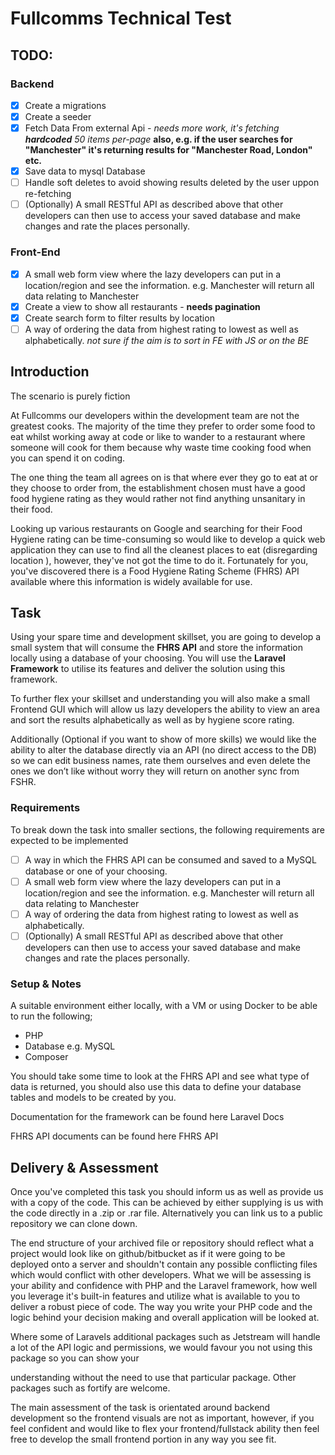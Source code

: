 # Fullcomms Technical Test

## TODO:

### Backend

- [x] Create a migrations
- [x] Create a seeder
- [x] Fetch Data From external Api - *needs more work, it's fetching **hardcoded** 50 items per-page*
  **also, e.g. if the user searches for "Manchester" it's returning results for "Manchester Road, London" etc.**
- [x] Save data to mysql Database
- [ ] Handle soft deletes to avoid showing results deleted by the user uppon re-fetching
- [ ] \(Optionally) A small RESTful API as described above that other developers can then
  use to access your saved database and make changes and rate the places personally.

### Front-End

- [x] A small web form view where the lazy developers can put in a location/region and see
  the information. e.g. Manchester will return all data relating to Manchester
- [x] Create a view to show all restaurants - **needs pagination**
- [x] Create search form to filter results by location
- [ ] A way of ordering the data from highest rating to lowest as well as alphabetically. *not sure if the aim is to sort in FE with JS or on the BE*

## Introduction

The scenario is purely fiction

At Fullcomms our developers within the development team are not the greatest cooks. The
majority of the time they prefer to order some food to eat whilst working away at code or
like to wander to a restaurant where someone will cook for them because why waste time
cooking food when you can spend it on coding.

The one thing the team all agrees on is that where ever they go to eat at or they choose to
order from, the establishment chosen must have a good food hygiene rating as they would
rather not find anything unsanitary in their food.

Looking up various restaurants on Google and searching for their Food Hygiene rating can be
time-consuming so would like to develop a quick web application they can use to find all the
cleanest places to eat (disregarding location ), however, they've not got the time to do it.
Fortunately for you, you've discovered there is a Food Hygiene Rating Scheme (FHRS) API
available where this information is widely available for use.

## Task

Using your spare time and development skillset, you are going to develop a small system that
will consume the **FHRS API** and store the information locally using a database of your
choosing. You will use the **Laravel Framework** to utilise its features and deliver the solution
using this framework.

To further flex your skillset and understanding you will also make a small Frontend GUI which
will allow us lazy developers the ability to view an area and sort the results alphabetically as
well as by hygiene score rating.

Additionally (Optional if you want to show of more skills) we would like the ability to alter the
database directly via an API (no direct access to the DB) so we can edit business names, rate
them ourselves and even delete the ones we don’t like without worry they will return on
another sync from FSHR.

### Requirements

To break down the task into smaller sections, the following requirements are expected to be
implemented

- [ ] A way in which the FHRS API can be consumed and saved to a MySQL database or one
  of your choosing.
- [ ] A small web form view where the lazy developers can put in a location/region and see
  the information. e.g. Manchester will return all data relating to Manchester
- [ ] A way of ordering the data from highest rating to lowest as well as alphabetically.
- [ ] (Optionally) A small RESTful API as described above that other developers can then
  use to access your saved database and make changes and rate the places personally.

### Setup & Notes

A suitable environment either locally, with a VM or using Docker to be able to run the
following;

- PHP
- Database e.g. MySQL
- Composer

You should take some time to look at the FHRS API and see what type of data is returned,
you should also use this data to define your database tables and models to be created by you.

Documentation for the framework can be found here Laravel Docs

FHRS API documents can be found here FHRS API

## Delivery & Assessment

Once you've completed this task you should inform us as well as provide us with a copy of the
code. This can be achieved by either supplying is us with the code directly in a .zip or .rar
file. Alternatively you can link us to a public repository we can clone down.

The end structure of your archived file or repository should reflect what a project would
look like on github/bitbucket as if it were going to be deployed onto a server and shouldn't
contain any possible conflicting files which would conflict with other developers.
What we will be assessing is your ability and confidence with PHP and the Laravel framework,
how well you leverage it's built-in features and utilize what is available to you to deliver a
robust piece of code. The way you write your PHP code and the logic behind your decision
making and overall application will be looked at.

Where some of Laravels additional packages such as Jetstream will handle a lot of the API
logic and permissions, we would favour you not using this package so you can show your

understanding without the need to use that particular package. Other packages such as
fortify are welcome.

The main assessment of the task is orientated around backend development so the frontend
visuals are not as important, however, if you feel confident and would like to flex your
frontend/fullstack ability then feel free to develop the small frontend portion in any way you
see fit.
